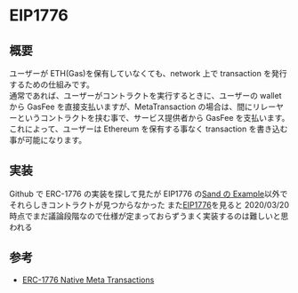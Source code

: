 # EIP1776

## 概要

ユーザーが ETH(Gas)を保有していなくても、network 上で transaction を発行するための仕組みです。  
通常であれば、ユーザーがコントラクトを実行するときに、ユーザーの wallet から GasFee を直接支払いますが、MetaTransaction の場合は、間にリレーヤーというコントラクトを挟む事で、サービス提供者から GasFee を支払います。  
これによって、ユーザーは Ethereum を保有する事なく transaction を書き込む事が可能になります。

## 実装

Github で ERC-1776 の実装を探して見たが EIP1776 の[Sand の Example](https://github.com/pixowl/sandbox-smart-contracts/blob/master/src/Sand/erc20/NativeMetaTransactionProcessor.sol)以外でそれらしきコントラクトが見つからなかった
また[EIP1776](https://github.com/ethereum/EIPs/issues/1776)を見ると 2020/03/20 時点でまだ議論段階なので仕様が定まっておらずうまく実装するのは難しいと思われる

## 参考

- [ERC-1776 Native Meta Transactions](https://qiita.com/oggata/items/90128695cb543cef3a43)
